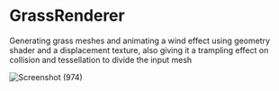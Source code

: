 # GrassRenderer
Generating grass meshes and animating a wind effect using geometry shader and a displacement texture, also giving it a trampling effect on collision and tessellation to divide the input mesh

![Screenshot (974)](https://user-images.githubusercontent.com/37753430/73671578-d611e580-4670-11ea-9adb-1ba5cbca1016.png)

